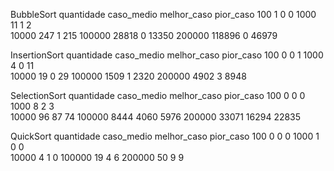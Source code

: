 BubbleSort
quantidade	caso_medio		melhor_caso		pior_caso
100		1			0			0
1000		11			1			2	
10000		247			1			215
100000		28818			0			13350
200000		118896			0			46979

InsertionSort
quantidade	caso_medio		melhor_caso		pior_caso
100		0			0			1
1000		4			0			11	
10000		19			0			29
100000		1509			1			2320
200000		4902			3			8948

SelectionSort
quantidade	caso_medio		melhor_caso		pior_caso
100		0			0			0
1000		8			2			3	
10000		96			87			74
100000		8444			4060			5976
200000		33071			16294			22835

QuickSort
quantidade	caso_medio		melhor_caso		pior_caso
100		0			0			0
1000		1			0			0	
10000		4			1			0
100000		19			4			6
200000		50			9			9


